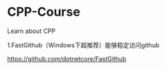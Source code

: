 # CPP-Course
Learn about CPP

1.FastGithub（Windows下超推荐）能够稳定访问github

https://github.com/dotnetcore/FastGithub

